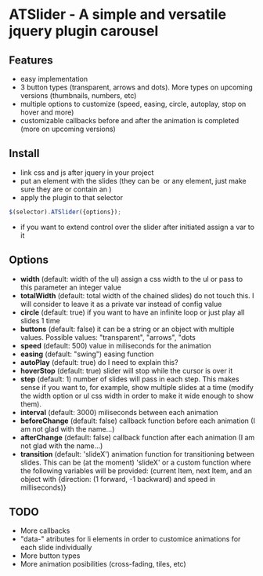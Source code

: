# ATSlider - A simple and versatile jquery plugin carousel

## Features

- easy implementation
- 3 button types (transparent, arrows and dots). More types on upcoming versions (thumbnails, numbers, etc)
- multiple options to customize (speed, easing, circle, autoplay, stop on hover and more)
- customizable callbacks before and after the animation is completed (more on upcoming versions)

## Install

- link css and js after jquery in your project
- put an element with the slides (they can be <img> <a> or any element, just make sure they are or contain an <img>)
- apply the plugin to that selector 
```js
$(selector).ATSlider({options});
```
- if you want to extend control over the slider after initiated assign a var to it

## Options

- **width** (default: width of the ul) assign a css width to the ul or pass to this parameter an integer value
- **totalWidth** (default: total width of the chained slides) do not touch this. I will consider to leave it as a private var instead of config value
- **circle** (default: true) if you want to have an infinite loop or just play all slides 1 time
- **buttons** (default: false) it can be a string or an object with multiple values. Possible values: "transparent", "arrows", "dots
- **speed** (default: 500) value in miliseconds for the animation
- **easing** (default: "swing") easing function
- **autoPlay** (default: true) do I need to explain this?
- **hoverStop** (default: true) slider will stop while the cursor is over it
- **step** (default: 1) number of slides will pass in each step. This makes sense if you want to, for example, show multiple slides at a time (modify the width option or ul css width in order to make it wide enough to show them).
- **interval** (default: 3000) miliseconds between each animation
- **beforeChange** (default: false) callback function before each animation (I am not glad with the name...)
- **afterChange** (default: false) callback function after each animation (I am not glad with the name...)
- **transition** (default: 'slideX') animation function for transitioning between slides. This can be (at the moment) 'slideX' or a custom function where the following variables will be provided: (current Item, next Item, and an object with {direction: (1 forward, -1 backward) and speed in milliseconds)}

## TODO
- More callbacks
- "data-" atributes for li elements in order to customice animations for each slide individually
- More button types
- More animation posibilities (cross-fading, tiles, etc)

